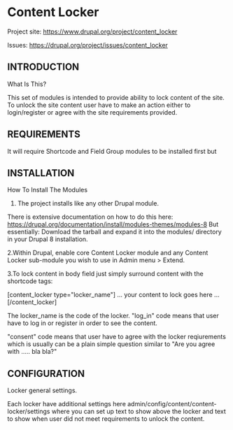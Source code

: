 Content Locker
==============

Project site: https://www.drupal.org/project/content_locker

Issues: https://drupal.org/project/issues/content_locker

INTRODUCTION
------------

What Is This?

This set of modules is intended to provide ability to lock content of the site.
To unlock the site content user have to make an action either to login/register
or agree with the site requirements provided.

REQUIREMENTS
------------

It will require Shortcode and Field Group modules to be installed first but

INSTALLATION
------------

How To Install The Modules

1. The project installs like any other Drupal module.

There is extensive documentation on how to do this here:
https://drupal.org/documentation/install/modules-themes/modules-8
But essentially: Download the tarball and expand it into the modules/ directory
in your Drupal 8 installation.

2.Within Drupal, enable core Content Locker module
and any Content Locker sub-module you wish to use in Admin menu > Extend.

3.To lock content in body field just simply surround content with 
the shortcode tags:

[content_locker type="locker_name"]
... your content to lock goes here ...
[/content_locker]

The locker_name is the code of the locker.
"log_in" code means that user have to log in or register in order to see 
the content.

"consent" code means that user have to agree with the locker reqiurements which
is usually can be a plain simple question similar to 
"Are you agree with ..... bla bla?"

CONFIGURATION
-------------

Locker general settings.

Each locker have additional settings here 
admin/config/content/content-locker/settings
where you can set up text to show above the locker and text to show 
when user did not meet requirements to unlock the content.
